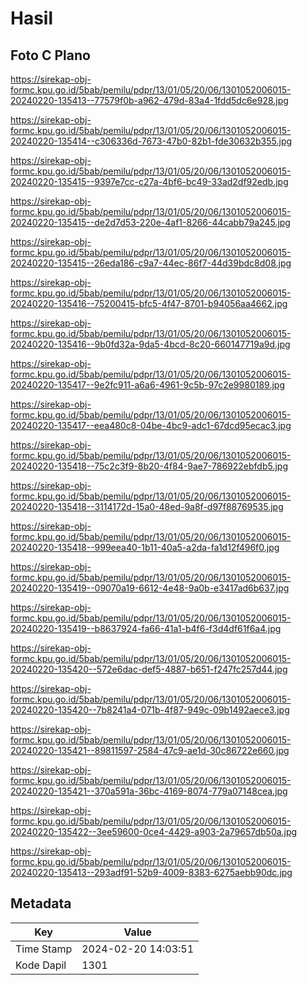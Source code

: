 # Hasil

## Foto C Plano

https://sirekap-obj-formc.kpu.go.id/5bab/pemilu/pdpr/13/01/05/20/06/1301052006015-20240220-135413--77579f0b-a962-479d-83a4-1fdd5dc6e928.jpg

https://sirekap-obj-formc.kpu.go.id/5bab/pemilu/pdpr/13/01/05/20/06/1301052006015-20240220-135414--c306336d-7673-47b0-82b1-fde30632b355.jpg

https://sirekap-obj-formc.kpu.go.id/5bab/pemilu/pdpr/13/01/05/20/06/1301052006015-20240220-135415--9397e7cc-c27a-4bf6-bc49-33ad2df92edb.jpg

https://sirekap-obj-formc.kpu.go.id/5bab/pemilu/pdpr/13/01/05/20/06/1301052006015-20240220-135415--de2d7d53-220e-4af1-8266-44cabb79a245.jpg

https://sirekap-obj-formc.kpu.go.id/5bab/pemilu/pdpr/13/01/05/20/06/1301052006015-20240220-135415--26eda186-c9a7-44ec-86f7-44d39bdc8d08.jpg

https://sirekap-obj-formc.kpu.go.id/5bab/pemilu/pdpr/13/01/05/20/06/1301052006015-20240220-135416--75200415-bfc5-4f47-8701-b94056aa4662.jpg

https://sirekap-obj-formc.kpu.go.id/5bab/pemilu/pdpr/13/01/05/20/06/1301052006015-20240220-135416--9b0fd32a-9da5-4bcd-8c20-660147719a9d.jpg

https://sirekap-obj-formc.kpu.go.id/5bab/pemilu/pdpr/13/01/05/20/06/1301052006015-20240220-135417--9e2fc911-a6a6-4961-9c5b-97c2e9980189.jpg

https://sirekap-obj-formc.kpu.go.id/5bab/pemilu/pdpr/13/01/05/20/06/1301052006015-20240220-135417--eea480c8-04be-4bc9-adc1-67dcd95ecac3.jpg

https://sirekap-obj-formc.kpu.go.id/5bab/pemilu/pdpr/13/01/05/20/06/1301052006015-20240220-135418--75c2c3f9-8b20-4f84-9ae7-786922ebfdb5.jpg

https://sirekap-obj-formc.kpu.go.id/5bab/pemilu/pdpr/13/01/05/20/06/1301052006015-20240220-135418--3114172d-15a0-48ed-9a8f-d97f88769535.jpg

https://sirekap-obj-formc.kpu.go.id/5bab/pemilu/pdpr/13/01/05/20/06/1301052006015-20240220-135418--999eea40-1b11-40a5-a2da-fa1d12f496f0.jpg

https://sirekap-obj-formc.kpu.go.id/5bab/pemilu/pdpr/13/01/05/20/06/1301052006015-20240220-135419--09070a19-6612-4e48-9a0b-e3417ad6b637.jpg

https://sirekap-obj-formc.kpu.go.id/5bab/pemilu/pdpr/13/01/05/20/06/1301052006015-20240220-135419--b8637924-fa66-41a1-b4f6-f3d4df61f6a4.jpg

https://sirekap-obj-formc.kpu.go.id/5bab/pemilu/pdpr/13/01/05/20/06/1301052006015-20240220-135420--572e6dac-def5-4887-b651-f247fc257d44.jpg

https://sirekap-obj-formc.kpu.go.id/5bab/pemilu/pdpr/13/01/05/20/06/1301052006015-20240220-135420--7b8241a4-071b-4f87-949c-09b1492aece3.jpg

https://sirekap-obj-formc.kpu.go.id/5bab/pemilu/pdpr/13/01/05/20/06/1301052006015-20240220-135421--89811597-2584-47c9-ae1d-30c86722e660.jpg

https://sirekap-obj-formc.kpu.go.id/5bab/pemilu/pdpr/13/01/05/20/06/1301052006015-20240220-135421--370a591a-36bc-4169-8074-779a07148cea.jpg

https://sirekap-obj-formc.kpu.go.id/5bab/pemilu/pdpr/13/01/05/20/06/1301052006015-20240220-135422--3ee59600-0ce4-4429-a903-2a79657db50a.jpg

https://sirekap-obj-formc.kpu.go.id/5bab/pemilu/pdpr/13/01/05/20/06/1301052006015-20240220-135413--293adf91-52b9-4009-8383-6275aebb90dc.jpg


## Metadata

| Key        | Value               |
| ---------- | ------------------- |
| Time Stamp | 2024-02-20 14:03:51 |
| Kode Dapil | 1301                |




